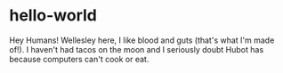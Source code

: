 # hello-world

Hey Humans!
Wellesley here, I like blood and guts (that's what I'm made of!).
I haven't had tacos on the moon and I seriously doubt Hubot has because computers can't cook or eat.
